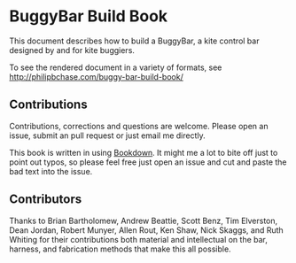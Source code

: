 # BuggyBar Build Book

This document describes how to build a BuggyBar, a kite control bar designed by and for kite buggiers.

To see the rendered document in a variety of formats, see http://philipbchase.com/buggy-bar-build-book/

## Contributions

Contributions, corrections and questions are welcome. Please open an issue, submit an pull request or just email me directly.

This book is written in using [Bookdown](https://bookdown.org/yihui/bookdown/). It might me a lot to bite off just to point out typos, so please feel free just open an issue and cut and paste the bad text into the issue.

## Contributors

Thanks to Brian Bartholomew, Andrew Beattie, Scott Benz, Tim Elverston, Dean Jordan, Robert Munyer, Allen Rout, Ken Shaw, Nick Skaggs, and Ruth Whiting for their contributions both material and intellectual on the bar, harness, and fabrication methods that make this all possible. 
